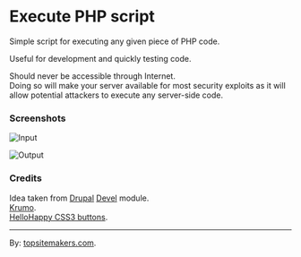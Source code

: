 # Execute PHP script

Simple script for executing any given piece of PHP code.

Useful for development and quickly testing code.

Should never be accessible through Internet.  
Doing so will make your server available for most security exploits as it will allow potential attackers to execute any server-side code.

### Screenshots

![Input](https://raw.github.com/topsitemakers/phpexecutecode/master/screenshots/input.jpg)

![Output](https://raw.github.com/topsitemakers/phpexecutecode/master/screenshots/output.jpg)

### Credits

Idea taken from [Drupal](http://drupal.org) [Devel](http://drupal.org/project/devel) module.  
[Krumo](http://krumo.sourceforge.net/).  
[HelloHappy CSS3 buttons](http://hellohappy.org/css3-buttons/).

<hr>

By: [topsitemakers.com](http://www.topsitemakers.com).
